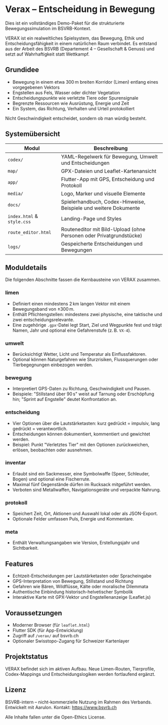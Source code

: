# Verax – Entscheidung in Bewegung

Dies ist ein vollständiges Demo-Paket für die strukturierte Bewegungssimulation im BSVRB-Kontext.

VERAX ist ein realweltliches Spielsystem, das Bewegung, Ethik und Entscheidungsfähigkeit in einem natürlichen Raum verbindet. Es entstand aus der Arbeit des BSVRB (Departement 4 – Gesellschaft & Genuss) und setzt auf Wahrhaftigkeit statt Wettkampf.

## Grundidee

- Bewegung in einem etwa 300 m breiten Korridor (Limen) entlang eines vorgegebenen Vektors
- Engstellen aus Fels, Wasser oder dichter Vegetation
- Entscheidungspunkte wie verletzte Tiere oder Spurensignale
- Begrenzte Ressourcen wie Ausrüstung, Energie und Zeit
- Ein System, das Richtung, Verhalten und Urteil protokolliert

Nicht Geschwindigkeit entscheidet, sondern ob man würdig besteht.

## Systemübersicht

| Modul | Beschreibung |
|-------|-------------|
| `codex/` | YAML-Regelwerk für Bewegung, Umwelt und Entscheidungen |
| `map/` | GPX-Dateien und Leaflet-Kartenansicht |
| `app/` | Flutter-App mit GPS, Entscheidung und Protokoll |
| `media/` | Logo, Marker und visuelle Elemente |
| `docs/` | Spielerhandbuch, Codex-Hinweise, Beispiele und weitere Dokumente |
| `index.html` & `style.css` | Landing-Page und Styles |
| `route_editor.html` | Routeneditor mit Bild-Upload (ohne Personen oder Privatgrundstücke) |
| `logs/` | Gespeicherte Entscheidungen und Bewegungen |

## Moduldetails

Die folgenden Abschnitte fassen die Kernbausteine von VERAX zusammen.

### limen

- Definiert einen mindestens 2 km langen Vektor mit einem Bewegungsband von ±300 m.
- Enthält Pflichtengstellen: mindestens zwei physische, eine taktische und zwei entscheidungsrelevante.
- Eine zugehörige `.gpx`-Datei legt Start, Ziel und Wegpunkte fest und trägt Namen, Jahr und optional eine Gefahrenstufe (z. B. `VX-4`).

### umwelt

- Berücksichtigt Wetter, Licht und Temperatur als Einflussfaktoren.
- Optional können Naturgefahren wie Sturzrisiken, Flussquerungen oder Tierbegegnungen einbezogen werden.

### bewegung

- Interpretiert GPS-Daten zu Richtung, Geschwindigkeit und Pausen.
- Beispiele: "Stillstand über 90 s" weist auf Tarnung oder Erschöpfung hin; "Sprint auf Engstelle" deutet Konfrontation an.

### entscheidung

- Vier Optionen über die Lautstärketasten: kurz gedrückt = impulsiv, lang gedrückt = verantwortlich.
- Entscheidungen können dokumentiert, kommentiert und gewichtet werden.
- Beispiel: Punkt "Verletztes Tier" mit den Optionen zurückweichen, erlösen, beobachten oder ausnehmen.

### inventar

- Erlaubt sind ein Sackmesser, eine Symbolwaffe (Speer, Schleuder, Bogen) und optional eine Fischerrute.
- Maximal fünf Gegenstände dürfen im Rucksack mitgeführt werden.
- Verboten sind Metallwaffen, Navigationsgeräte und verpackte Nahrung.

### protokoll

- Speichert Zeit, Ort, Aktionen und Auswahl lokal oder als JSON-Export.
- Optionale Felder umfassen Puls, Energie und Kommentare.

### meta

- Enthält Verwaltungsangaben wie Version, Erstellungsjahr und Sichtbarkeit.

## Features

- Echtzeit-Entscheidungen per Lautstärketasten oder Spracheingabe
- GPS-Interpretation von Bewegung, Stillstand und Richtung
- Gefahren wie Bären, Wildflüsse, Kälte oder moralische Dilemmata
- Authentische Einbindung historisch-helvetischer Symbolik
- Interaktive Karte mit GPX-Vektor und Engstellenanzeige (Leaflet.js)

## Voraussetzungen

- Moderner Browser (für `leaflet.html`)
- Flutter SDK (für App-Entwicklung)
- Zugriff auf `/verax/` auf bsvrb.ch
- Optionaler Swisstopo-Zugang für Schweizer Kartenlayer

## Projektstatus

VERAX befindet sich im aktiven Aufbau. Neue Limen-Routen, Tierprofile, Codex-Mappings und Entscheidungslogiken werden fortlaufend ergänzt.

## Lizenz

BSVRB-intern – nicht-kommerzielle Nutzung im Rahmen des Verbands. Entwickelt mit Aarulon. Kontakt: <https://www.bsvrb.ch>

Alle Inhalte fallen unter die Open-Ethics License.
